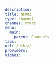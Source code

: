 ```yaml
---
description:
title: NFKRZ
type: channel
channel: nfkrz
menu:
  main:
    parent: Channels
tags:
url: /nfkrz/
providers:
videos:
---
```

